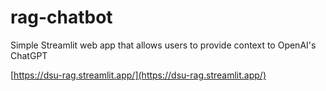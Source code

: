 # rag-chatbot
Simple Streamlit web app that allows users to provide context to OpenAI's ChatGPT

[https://dsu-rag.streamlit.app/](https://dsu-rag.streamlit.app/)
